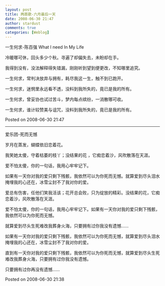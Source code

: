 ```yaml
---
layout: post
title: 两首歌-六月最后一天
date: 2008-06-30 21:47
author: stardust
comments: true
categories: [Weblog]
---
```

一生何求-陈百强 What I need In My Life

冷暖哪可休，回头多少个秋。寻遍了却偏失去，未盼却在手。

我得到没有，没法解释得失错漏，刚刚听到望到便更改，不知哪里追究。

一生何求，常判决放弃与拥有，耗尽我这一生，触不到已跑开。

一生何求，迷惘里永远看不透，没料到我所失的，竟已是我的所有。

一生何求，曾妥协也试过苦斗，梦内每点缤纷，一消散哪可收。

一生何求，谁计较赞美与诅咒，没料到我所失的，竟已是我的所有。

Posted on 2008-06-30 21:47

<hr />

爱乐团-死而无憾

岁月在蒸发，蝴蝶依旧恋着花。

我笑她太傻，守着枯萎的枝丫；没结果的花 ，它痴恋着沙，风吹散落在天涯。

爱不怕太傻，你的一句话，我用心牢牢记下。

如果有一天你对我的爱只剩下残骸，我依然可以为你死而无憾。就算爱到尽头泪水掩埋我的心还在，冰雪尘封不了我对你的爱。

爱总有伤害，任他们笑我活该；花开总会败，只为绽放的精彩。没结果的花，它痴恋着沙，风吹散落在天涯。

爱不怕太傻，你的一句话，我用心牢牢记下。如果有一天你对我的爱只剩下残骸，我依然可以为你死而无憾。

就算爱到尽头生死难改我葬身火海，只要拥有过你我没有遗憾……

如果有一天你对我的爱只剩下残骸，我依然可以为你死而无憾，就算爱到尽头泪水掩埋我的心还在，冰雪尘封不了我对你的爱。

直到有一天你对我的爱只剩下残骸，我依然可以为你死而无憾，就算爱到尽头生死难改我葬身火海，只要拥有过你我没有遗憾。

只要拥有过你再没有遗憾……

Posted on 2008-06-30 21:38
